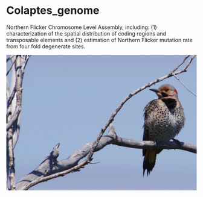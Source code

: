 # Colaptes_genome
Northern Flicker Chromosome Level Assembly, including: (1) characterization of the spatial distribution of coding regions and transposable elements and (2) estimation of Northern Flicker mutation rate from four fold degenerate sites. 



![Image of Colaptes auratus](https://github.com/jphruska/Colaptes_genome/blob/master/JDM14726.jpg)
